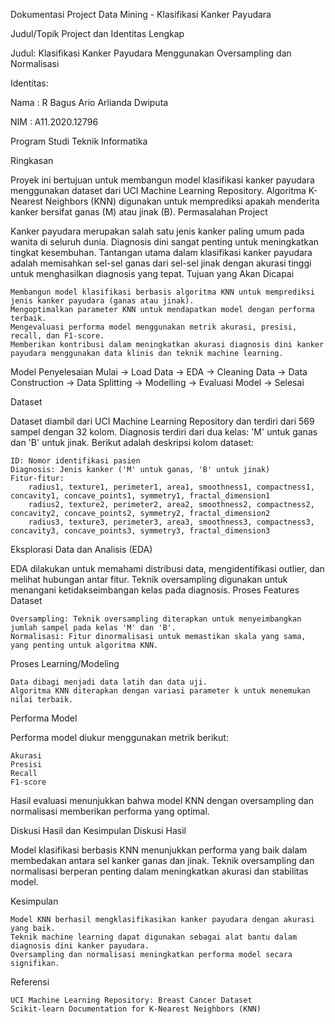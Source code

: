 Dokumentasi Project Data Mining - Klasifikasi Kanker Payudara

Judul/Topik Project dan Identitas Lengkap

Judul: Klasifikasi Kanker Payudara Menggunakan Oversampling dan Normalisasi


Identitas:

Nama : R Bagus Ario Arlianda Dwiputa

NIM : A11.2020.12796

Program Studi Teknik Informatika



Ringkasan

Proyek ini bertujuan untuk membangun model klasifikasi kanker payudara menggunakan dataset dari UCI Machine Learning Repository. Algoritma K-Nearest Neighbors (KNN) digunakan untuk memprediksi apakah menderita kanker bersifat ganas (M) atau jinak (B).
Permasalahan Project

Kanker payudara merupakan salah satu jenis kanker paling umum pada wanita di seluruh dunia. Diagnosis dini sangat penting untuk meningkatkan tingkat kesembuhan. Tantangan utama dalam klasifikasi kanker payudara adalah memisahkan sel-sel ganas dari sel-sel jinak dengan akurasi tinggi untuk menghasilkan diagnosis yang tepat.
Tujuan yang Akan Dicapai

    Membangun model klasifikasi berbasis algoritma KNN untuk memprediksi jenis kanker payudara (ganas atau jinak).
    Mengoptimalkan parameter KNN untuk mendapatkan model dengan performa terbaik.
    Mengevaluasi performa model menggunakan metrik akurasi, presisi, recall, dan F1-score.
    Memberikan kontribusi dalam meningkatkan akurasi diagnosis dini kanker payudara menggunakan data klinis dan teknik machine learning.


Model Penyelesaian
Mulai -> Load Data -> EDA -> Cleaning Data -> Data Construction -> Data Splitting -> Modelling -> Evaluasi Model -> Selesai


Dataset

Dataset diambil dari UCI Machine Learning Repository dan terdiri dari 569 sampel dengan 32 kolom. Diagnosis terdiri dari dua kelas: 'M' untuk ganas dan 'B' untuk jinak. Berikut adalah deskripsi kolom dataset:

    ID: Nomor identifikasi pasien
    Diagnosis: Jenis kanker ('M' untuk ganas, 'B' untuk jinak)
    Fitur-fitur:
        radius1, texture1, perimeter1, area1, smoothness1, compactness1, concavity1, concave_points1, symmetry1, fractal_dimension1
        radius2, texture2, perimeter2, area2, smoothness2, compactness2, concavity2, concave_points2, symmetry2, fractal_dimension2
        radius3, texture3, perimeter3, area3, smoothness3, compactness3, concavity3, concave_points3, symmetry3, fractal_dimension3

Eksplorasi Data dan Analisis (EDA)

EDA dilakukan untuk memahami distribusi data, mengidentifikasi outlier, dan melihat hubungan antar fitur. Teknik oversampling digunakan untuk menangani ketidakseimbangan kelas pada diagnosis.
Proses Features Dataset

    Oversampling: Teknik oversampling diterapkan untuk menyeimbangkan jumlah sampel pada kelas 'M' dan 'B'.
    Normalisasi: Fitur dinormalisasi untuk memastikan skala yang sama, yang penting untuk algoritma KNN.

Proses Learning/Modeling

    Data dibagi menjadi data latih dan data uji.
    Algoritma KNN diterapkan dengan variasi parameter k untuk menemukan nilai terbaik.
Performa Model

Performa model diukur menggunakan metrik berikut:

    Akurasi
    Presisi
    Recall
    F1-score

Hasil evaluasi menunjukkan bahwa model KNN dengan oversampling dan normalisasi memberikan performa yang optimal.


Diskusi Hasil dan Kesimpulan
Diskusi Hasil

Model klasifikasi berbasis KNN menunjukkan performa yang baik dalam membedakan antara sel kanker ganas dan jinak. Teknik oversampling dan normalisasi berperan penting dalam meningkatkan akurasi dan stabilitas model.

Kesimpulan

    Model KNN berhasil mengklasifikasikan kanker payudara dengan akurasi yang baik.
    Teknik machine learning dapat digunakan sebagai alat bantu dalam diagnosis dini kanker payudara.
    Oversampling dan normalisasi meningkatkan performa model secara signifikan.

Referensi

    UCI Machine Learning Repository: Breast Cancer Dataset
    Scikit-learn Documentation for K-Nearest Neighbors (KNN)




